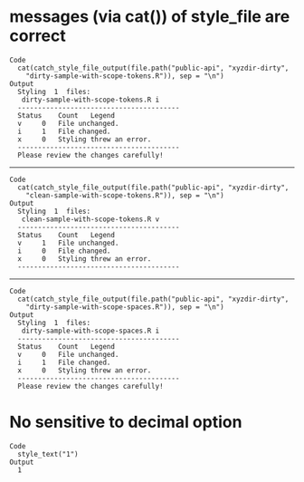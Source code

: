 # messages (via cat()) of style_file are correct

    Code
      cat(catch_style_file_output(file.path("public-api", "xyzdir-dirty",
        "dirty-sample-with-scope-tokens.R")), sep = "\n")
    Output
      Styling  1  files:
       dirty-sample-with-scope-tokens.R i 
      ----------------------------------------
      Status	Count	Legend 
      v 	0	File unchanged.
      i 	1	File changed.
      x 	0	Styling threw an error.
      ----------------------------------------
      Please review the changes carefully!

---

    Code
      cat(catch_style_file_output(file.path("public-api", "xyzdir-dirty",
        "clean-sample-with-scope-tokens.R")), sep = "\n")
    Output
      Styling  1  files:
       clean-sample-with-scope-tokens.R v 
      ----------------------------------------
      Status	Count	Legend 
      v 	1	File unchanged.
      i 	0	File changed.
      x 	0	Styling threw an error.
      ----------------------------------------

---

    Code
      cat(catch_style_file_output(file.path("public-api", "xyzdir-dirty",
        "dirty-sample-with-scope-spaces.R")), sep = "\n")
    Output
      Styling  1  files:
       dirty-sample-with-scope-spaces.R i 
      ----------------------------------------
      Status	Count	Legend 
      v 	0	File unchanged.
      i 	1	File changed.
      x 	0	Styling threw an error.
      ----------------------------------------
      Please review the changes carefully!

# No sensitive to decimal option

    Code
      style_text("1")
    Output
      1

